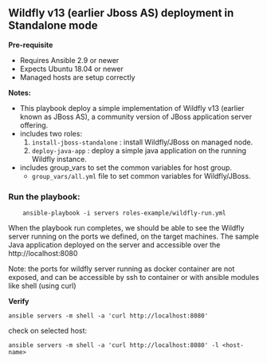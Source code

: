 ## Wildfly v13 (earlier Jboss AS) deployment in Standalone mode

**Pre-requisite**
- Requires Ansible 2.9 or newer
- Expects Ubuntu 18.04 or newer
- Managed hosts are setup correctly

**Notes:**

* This playbook deploy a simple implementation of Wildfly v13 (earlier known as JBoss AS), a community version of JBoss application server offering.
* includes two roles:
	1. ```install-jboss-standalone``` : install Wildfly/JBoss on managed node. 
	2. ```deploy-java-app``` : deploy a simple java application on the running Wildfly instance.
* includes group_vars to set the common variables for host group.
	* ```group_vars/all.yml``` file to set common variables for Wildfly/JBoss.

### Run the playbook:
```
	ansible-playbook -i servers roles-example/wildfly-run.yml
```
When the playbook run completes, we should be able to see the Wildfly server running on the ports we defined, on the target machines. The sample Java application deployed on the server and accessible over the http://localhost:8080

Note: the ports for wildfly server running as docker container are not exposed, and can be accessible by ssh to container or with ansible modules like shell (using curl)

**Verify**
```
ansible servers -m shell -a 'curl http://localhost:8080'
```
check on selected host:
```
ansible servers -m shell -a 'curl http://localhost:8080' -l <host-name>
```
